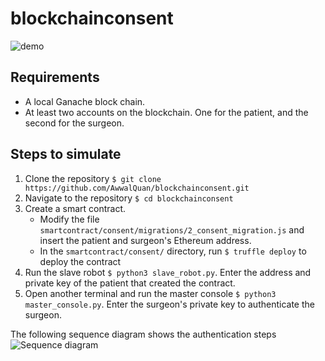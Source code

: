 # blockchainconsent
![demo](https://user-images.githubusercontent.com/48957591/228178655-4e9f086c-ec85-454c-ab1b-53c8c9b87b0c.gif)

## Requirements
- A local Ganache block chain.
- At least two accounts on the blockchain. One for the patient, and the second for the surgeon.

## Steps to simulate
1. Clone the repository `$ git clone https://github.com/AwwalQuan/blockchainconsent.git`
1. Navigate to the repository `$ cd blockchainconsent`
1. Create a smart contract. 
   - Modify the file `smartcontract/consent/migrations/2_consent_migration.js` and insert the patient and surgeon's Ethereum address.
   - In the `smartcontract/consent/` directory, run `$ truffle deploy` to deploy the contract
1. Run the slave robot `$ python3 slave_robot.py`. Enter the address and private key of the patient that created the contract.
1. Open another terminal and run the master console `$ python3 master_console.py`. Enter the surgeon's private key to authenticate the surgeon.

The following sequence diagram shows the authentication steps
![Sequence diagram](https://user-images.githubusercontent.com/48957591/228214733-fcd45e44-d1e8-420d-b67e-f460dbf203c4.png)
